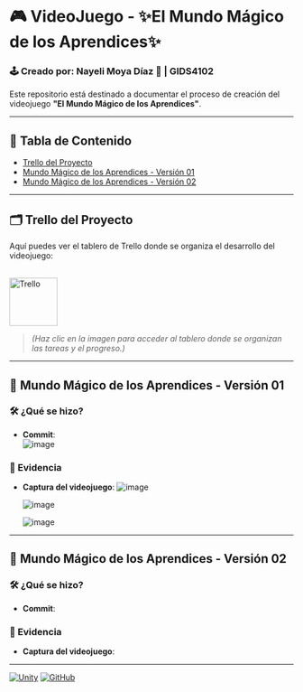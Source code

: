 # 🎮 VideoJuego - ✨El Mundo Mágico de los Aprendices✨
### 🕹️ Creado por: Nayeli Moya Díaz 🦦 | GIDS4102
Este repositorio está destinado a documentar el proceso de creación del videojuego **"El Mundo Mágico de los Aprendices"**.

---

## 📑 Tabla de Contenido
- [Trello del Proyecto](#trello)
- [Mundo Mágico de los Aprendices - Versión 01](#versión-01)
- [Mundo Mágico de los Aprendices - Versión 02](#versión-02)

---

<a name="trello"></a>
## 🗂️ Trello del Proyecto
Aquí puedes ver el tablero de Trello donde se organiza el desarrollo del videojuego:<p>  
<a href="https://trello.com/invite/b/671c082615101a32cafbb4fb/ATTI1a59d17c76d48550e0f6a96240a759ebFD42CF2C/videojuego-el-mundo-magico-de-los-aprendices">
    <img src="https://cdn.worldvectorlogo.com/logos/trello.svg" alt="Trello" width="85"/>
</a>  
> *(Haz clic en la imagen para acceder al tablero donde se organizan las tareas y el progreso.)*

---

<a name="versión-01"></a>
## 🌟 Mundo Mágico de los Aprendices - Versión 01
### 🛠️ ¿Qué se hizo?

- **Commit**:  
  ![image](https://github.com/user-attachments/assets/f9056336-df46-459c-9240-19353ad6dc69)

### 📸 Evidencia

- **Captura del videojuego**:
  ![image](https://github.com/user-attachments/assets/4229d6f2-dee7-4dc1-bc47-42363f1ddff8)
 
  ![image](https://github.com/user-attachments/assets/ce35d90d-497c-41ac-9007-beee1603f4ba)
  
  ![image](https://github.com/user-attachments/assets/b5da7dbf-c19a-405f-87bc-a8008a2e71c5)

---

<a name="versión-02"></a>
## 🌟 Mundo Mágico de los Aprendices - Versión 02
### 🛠️ ¿Qué se hizo?

- **Commit**:  
  

### 📸 Evidencia

- **Captura del videojuego**:  
  

---

[![Unity](https://img.shields.io/badge/Unity-100000?style=for-the-badge&logo=unity&logoColor=white)](https://unity.com/)
[![GitHub](https://img.shields.io/badge/GitHub-100000?style=for-the-badge&logo=github&logoColor=white)](https://github.com/)
